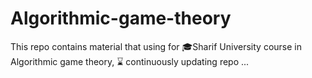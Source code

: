 # Algorithmic-game-theory
This repo contains material that using for 🎓Sharif University course in Algorithmic game theory, ⌛ continuously updating repo ... 
